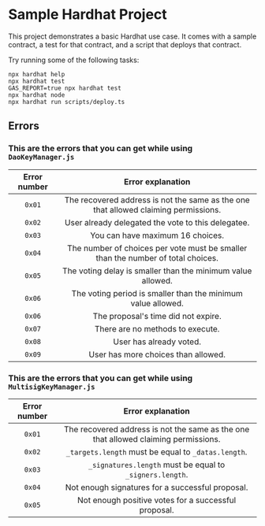 # Sample Hardhat Project

This project demonstrates a basic Hardhat use case. It comes with a sample contract, a test for that contract, and a script that deploys that contract.

Try running some of the following tasks:

```shell
npx hardhat help
npx hardhat test
GAS_REPORT=true npx hardhat test
npx hardhat node
npx hardhat run scripts/deploy.ts
```

## Errors

### This are the errors that you can get while using `DaoKeyManager.js`

| Error number |                               Error explanation                                     |
|     :---:    |                                     :---:                                           |
|    `0x01`    | The recovered address is not the same as the one that allowed claiming permissions. |
|    `0x02`    | User already delegated the vote to this delegatee.                                  |
|    `0x03`    | You can have maximum 16 choices.                                                    |
|    `0x04`    | The number of choices per vote must be smaller than the number of total choices.    |
|    `0x05`    | The voting delay is smaller than the minimum value allowed.                         |
|    `0x06`    | The voting period is smaller than the minimum value allowed.                        |
|    `0x06`    | The proposal's time did not expire.                                                 |
|    `0x07`    | There are no methods to execute.                                                    |
|    `0x08`    | User has already voted.                                                             |
|    `0x09`    | User has more choices than allowed.                                                 |

### This are the errors that you can get while using `MultisigKeyManager.js`

| Error number |                               Error explanation                                     |
|     :---:    |                                     :---:                                           |
|    `0x01`    | The recovered address is not the same as the one that allowed claiming permissions. |
|    `0x02`    | `_targets.length` must be equal to `_datas.length`.                                 |
|    `0x03`    | `_signatures.length` must be equal to `_signers.length`.                            |
|    `0x04`    | Not enough signatures for a successful proposal.                                    |
|    `0x05`    | Not enough positive votes for a successful proposal.                                |